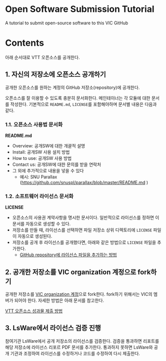 # Open Software Submission Tutorial
A tutorial to submit open-source software to this VIC GitHub

# Contents
아래 순서대로 VTT 오픈소스를 공개한다.

## 1. 자신의 저장소에 오픈소스 공개하기

공개한 오픈소스를 원하는 계정의 GitHub 저장소(repository)에 공개한다. 

오픈소스를 잘 이용할 수 있도록 충분히 문서화한다. 메인테이너는 각 모듈에 대한 문서를 작성한다. 기본적으로 `README.md`, `LICENSE`를 포함해야하며 문서별 내용은 다음과 같다. 

### 1.1. 오픈소스 사용법 문서화

__README.md__
* Overview: 공개SW에 대한 개괄적 설명
* Install: 공개SW 사용 설치 방법
* How to use: 공개SW 사용 방법
* Contact us: 공개SW에 대한 문의를 받을 연락처
* 그 외에 추가적으로 내용을 넣을 수 있다
  * 예시: SNU Parallax (https://github.com/snuspl/parallax/blob/master/README.md )

### 1.2. 소프트웨어 라이선스 문서화

__LICENSE__
* 오픈소스의 사용권 계약사항을 명시한 문서이다. 일반적으로 라이선스를 정하면 이 문서를 자동으로 생성할 수 있다.
* 저장소를 만들 때, 라이선스를 선택하면 파일 저장소 상위 디렉토리에 `LICENSE` 파일이 자동으로 생성된다.
* 저장소를 공개 후 라이선스를 공개했다면, 아래와 같은 방법으로 `LICENSE` 파일을 추가한다.
  * [GitHub repository에 라이선스 파일을 추가하는 방법](https://help.github.com/articles/adding-a-license-to-a-repository/)


## 2. 공개한 저장소를 VIC organization 계정으로 fork하기

공개한 저장소를 [VIC organization 계정](https://github.com/videoturingtest)으로 fork한다. fork하기 위해서는 VIC의 멤버가 되어야 한다. 자세한 방법은 아래 문서를 참고한다.

[VTT 오픈소스 성과물 제출 방법](osw-submission-tutorial.md)

## 3. LsWare에서 라이선스 검증 진행

참여기관 LsWare에서 공개 저장소의 라이선스를 검증한다. 검증을 통과하면 리포트를 해당 저장소에 라이선스 리포르 PDF 문서를 추가한다. 통과하지 못하면 LsWare와 공개 기관과 조정하여 라이선스를 수정하거나 코드를 수정하여 다시 제출한다.
